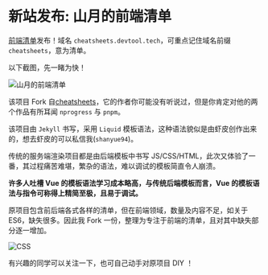 # 新站发布: 山月的前端清单 

[前端清单](https://cheatsheets.devtool.tech/)发布！域名 `cheatsheets.devtool.tech`，可重点记住域名前缀 `cheatsheets`，意为清单。

以下截图，先一睹为快！

![山月的前端清单](https://cdn.jsdelivr.net/gh/shfshanyue/assets@master/20210604/image.5cqdp4mvo4s0.png)

该项目 Fork 自[cheatsheets](github.com/rstacruz/cheatsheets)，它的作者你可能没有听说过，但是你肯定对他的两个作品有所耳闻 `nprogress` 与 `pnpm`。

该项目由 `Jekyll` 书写，采用 `Liquid` 模板语法，这种语法貌似是由虾皮创作出来的，想去虾皮的可以私信我(`shanyue94`)。

传统的服务端渲染项目都是由后端模板中书写 JS/CSS/HTML，此次又体验了一番，其过程痛苦难堪，繁杂的语法，难以调试的模板简直令人崩溃。

**许多人吐槽 Vue 的模板语法学习成本略高，与传统后端模板而言，Vue 的模板语法与指令可称得上精简至极，且易于调试。**

原项目包含前后端各式各样的清单，但在前端领域，数量及内容不足，如关于 ES6，缺失很多。因此我 Fork 一份，整理为专注于前端的清单，且对其中缺失部分逐一增加。

![CSS](https://cdn.jsdelivr.net/gh/shfshanyue/assets@master/20210604/image.1oiq8saoyg0w.png)

有兴趣的同学可以关注一下，也可自己动手对原项目 DIY ！